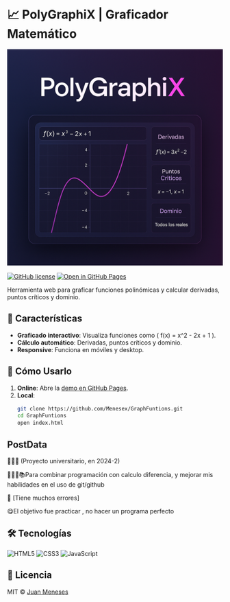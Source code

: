 # 📈 PolyGraphiX | Graficador Matemático  
<div align="center">
  <img src="preview_resized.png" width="600" alt="GraphFuntions Preview">
</div>

[![GitHub license](https://img.shields.io/badge/license-MIT-blue)](LICENSE)
[![Open in GitHub Pages](https://img.shields.io/badge/live%20demo-GitHub%20Pages-brightgreen)](https://menesex.github.io/GraphFuntions/)

Herramienta web para graficar funciones polinómicas y calcular derivadas, puntos críticos y dominio.  

## 🚀 Características  
- **Graficado interactivo**: Visualiza funciones como \( f(x) = x^2 - 2x + 1 \).  
- **Cálculo automático**: Derivadas, puntos críticos y dominio.  
- **Responsive**: Funciona en móviles y desktop.  

## 🔧 Cómo Usarlo  
1. **Online**: Abre la [demo en GitHub Pages](https://menesex.github.io/GraphFuntions/).  
2. **Local**:  
   ```bash
   git clone https://github.com/Menesex/GraphFuntions.git
   cd GraphFuntions
   open index.html
   ```
## PostData
👨🏻‍🎓​ (Proyecto universitario, en 2024-2)

👨🏻‍💻📚Para combinar programación con calculo diferencia, y mejorar mis habilidades en el uso de git/github
 
🥶​ [Tiene muchos errores]

😋El objetivo fue practicar , no hacer un programa perfecto


## 🛠️ Tecnologías  
![HTML5](https://img.shields.io/badge/HTML5-E34F26?style=flat&logo=html5&logoColor=white)
![CSS3](https://img.shields.io/badge/CSS3-1572B6?style=flat&logo=css3&logoColor=white)
![JavaScript](https://img.shields.io/badge/JavaScript-F7DF1E?style=flat&logo=javascript&logoColor=black)

## 📄 Licencia  
MIT © [Juan Meneses](https://github.com/Menesex)  
